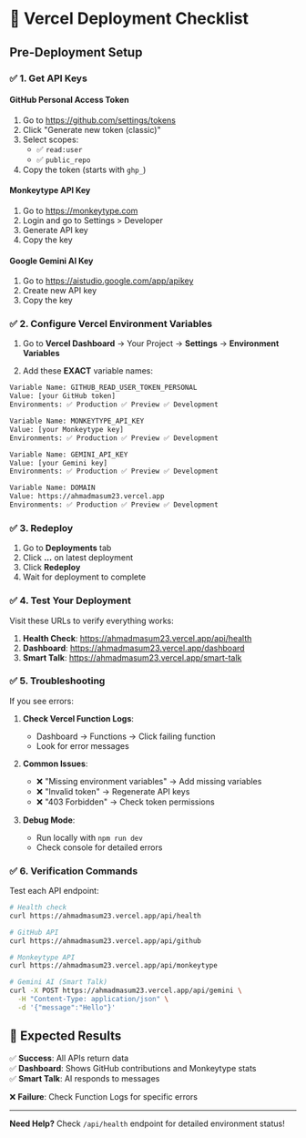 # 🚀 Vercel Deployment Checklist

## Pre-Deployment Setup

### ✅ 1. Get API Keys

#### GitHub Personal Access Token
1. Go to https://github.com/settings/tokens
2. Click "Generate new token (classic)"
3. Select scopes:
   - ✅ `read:user`
   - ✅ `public_repo`
4. Copy the token (starts with `ghp_`)

#### Monkeytype API Key
1. Go to https://monkeytype.com
2. Login and go to Settings > Developer
3. Generate API key
4. Copy the key

#### Google Gemini AI Key
1. Go to https://aistudio.google.com/app/apikey
2. Create new API key
3. Copy the key

### ✅ 2. Configure Vercel Environment Variables

1. Go to **Vercel Dashboard** → Your Project → **Settings** → **Environment Variables**

2. Add these **EXACT** variable names:

```bash
Variable Name: GITHUB_READ_USER_TOKEN_PERSONAL
Value: [your GitHub token]
Environments: ✅ Production ✅ Preview ✅ Development

Variable Name: MONKEYTYPE_API_KEY  
Value: [your Monkeytype key]
Environments: ✅ Production ✅ Preview ✅ Development

Variable Name: GEMINI_API_KEY
Value: [your Gemini key] 
Environments: ✅ Production ✅ Preview ✅ Development

Variable Name: DOMAIN
Value: https://ahmadmasum23.vercel.app
Environments: ✅ Production ✅ Preview ✅ Development
```

### ✅ 3. Redeploy

1. Go to **Deployments** tab
2. Click **...** on latest deployment
3. Click **Redeploy**
4. Wait for deployment to complete

### ✅ 4. Test Your Deployment

Visit these URLs to verify everything works:

1. **Health Check**: https://ahmadmasum23.vercel.app/api/health
2. **Dashboard**: https://ahmadmasum23.vercel.app/dashboard  
3. **Smart Talk**: https://ahmadmasum23.vercel.app/smart-talk

### ✅ 5. Troubleshooting

If you see errors:

1. **Check Vercel Function Logs**:
   - Dashboard → Functions → Click failing function
   - Look for error messages

2. **Common Issues**:
   - ❌ "Missing environment variables" → Add missing variables
   - ❌ "Invalid token" → Regenerate API keys
   - ❌ "403 Forbidden" → Check token permissions

3. **Debug Mode**: 
   - Run locally with `npm run dev`
   - Check console for detailed errors

### ✅ 6. Verification Commands

Test each API endpoint:

```bash
# Health check
curl https://ahmadmasum23.vercel.app/api/health

# GitHub API
curl https://ahmadmasum23.vercel.app/api/github

# Monkeytype API  
curl https://ahmadmasum23.vercel.app/api/monkeytype

# Gemini AI (Smart Talk)
curl -X POST https://ahmadmasum23.vercel.app/api/gemini \
  -H "Content-Type: application/json" \
  -d '{"message":"Hello"}'
```

## 🎯 Expected Results

✅ **Success**: All APIs return data  
✅ **Dashboard**: Shows GitHub contributions and Monkeytype stats  
✅ **Smart Talk**: AI responds to messages

❌ **Failure**: Check Function Logs for specific errors

---

**Need Help?** Check `/api/health` endpoint for detailed environment status!